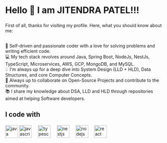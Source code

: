 <h1 align="left">Hello 👋 I am JITENDRA PATEL!!!</h1>

###

<p align="left">
First of all, thanks for visiting my profile. Here, what you should know about me:
 
<br>🔧 Self-driven and passionate coder with a love for solving problems and writing efficient code.
<br>💻 My tech stack revolves around Java, Spring Boot, NodeJs, NestJs, 
      TypeScript, Microservices, AWS, GCP, MongoDB, and MySQL.
<br>💡 I'm always up for a deep dive into System Design (LLD + HLD), Data Structures, and core Computer Concepts.
<br>🤝 Always up to collaborate on Open-Source Projects and contribute to the community.
<br>📚 I share my knowledge about DSA, LLD and HLD through repositories aimed at helping Software developers.
 </p>

###

<h2 align="left">I code with</h2>

###

<div align="left">
  
  <img src="https://cdn.jsdelivr.net/gh/devicons/devicon/icons/java/java-original.svg" height="40" alt="java logo"  />
  <img src="https://cdn.jsdelivr.net/gh/devicons/devicon/icons/javascript/javascript-original.svg" height="40" alt="javascript logo"  />
  <img width="12" />
  <img src="https://cdn.jsdelivr.net/gh/devicons/devicon/icons/typescript/typescript-original.svg" height="40" alt="typescript logo"  />
  <img width="12" />
  <img src="https://cdn.jsdelivr.net/gh/devicons/devicon/icons/nestjs/nestjs-original.svg" height="40" alt="nestjs logo"  />
  <img width="12" />
  <img src="https://cdn.jsdelivr.net/gh/devicons/devicon/icons/nodejs/nodejs-original.svg" height="40" alt="nodejs logo"  />
  <img width="12" />
  <img src="https://cdn.jsdelivr.net/gh/devicons/devicon/icons/react/react-original.svg" height="40" alt="react logo"  />
</div>

###
